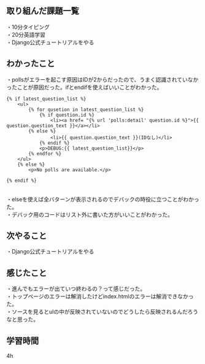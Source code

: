 ## 取り組んだ課題一覧
・10分タイピング
<br>・20分英語学習
<br>・Django公式チュートリアルをやる
## わかったこと
・pollsがエラーを起こす原因はIDが2からだったので、うまく認識されていなかったことが原因だった。ifとendifを使えばいいことがわかった。
```
{% if latest_question_list %}
    <ul>
        {% for qusetion in latest_question_list %}
            {% if question.id %}
                <li><a href= "{% url 'polls:detail' question.id %}">{{ question.question_text }}</a></li>
        {% else %}
                <li>{{ question.question_text }}(IDなし)</li>
            {% endif %}
            <p>DEBUG:{{ latest_question_list}}</p>
        {% endfor %}
    </ul>
    {% else %}
        <p>No polls are available.</p>

{% endif %}
```
<br>・elseを使えば全バターンが表示されるのでデバックの時役に立つことがわかった。
<br>・デバック用のコードはリスト外に書いた方がいいことがわかった。
## 次やること
・Django公式チュートリアルをやる

## 感じたこと
・進んでもエラーが出ていつ終わるの？って感じだった。
<br>・トップページのエラーは解消したけどindex.htmlのエラーは解消できなかった。
<br>・ソースを見るとulの中が反映されていないのでどうしたら反映されるんだろうなと思った。
## 学習時間
4h
